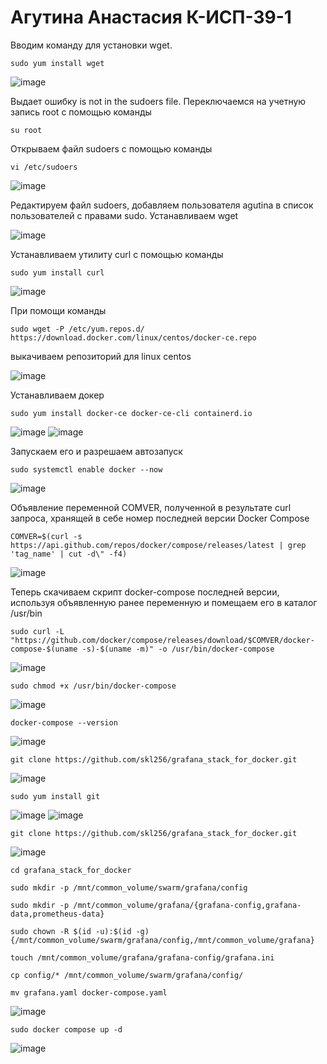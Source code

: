 # Агутина Анастасия К-ИСП-39-1

Вводим команду для установки wget.

`sudo yum install wget`

![image](https://github.com/user-attachments/assets/f9d01689-0387-4c2e-b300-f493344b2427)

Выдает ошибку is not in the sudoers file.
Переключаемся на учетную запись root с помощью команды 

`su root`

Открываем файл sudoers с помощью команды 

`vi /etc/sudoers`

![image](https://github.com/user-attachments/assets/87d3788b-2824-48c8-ba3c-fd7dcc2b1b0d)

Редактируем файл sudoers, добавляем пользователя agutina в список пользователей с правами sudo.
Устанавливаем wget

![image](https://github.com/user-attachments/assets/01295080-6039-4eaa-b717-2eb899863efc)


Устанавливаем утилиту curl с помощью команды

`sudo yum install curl`

![image](https://github.com/user-attachments/assets/a1782e15-d15b-4f52-9e52-c970162e792c)


При помощи команды 

`sudo wget -P /etc/yum.repos.d/ https://download.docker.com/linux/centos/docker-ce.repo`

выкачиваем репозиторий для linux centos

![image](https://github.com/user-attachments/assets/7adce59d-f163-41a8-8d8f-b9bbca5cc023)

Устанавливаем докер

`sudo yum install docker-ce docker-ce-cli containerd.io`

![image](https://github.com/user-attachments/assets/8796262b-0a04-4310-8fe5-311d14d044e3)
![image](https://github.com/user-attachments/assets/3fddff65-124b-4501-a1c9-e7f1a3534480)

Запускаем его и разрешаем автозапуск

`sudo systemctl enable docker --now`

![image](https://github.com/user-attachments/assets/0c14a4e8-fd80-4d3f-9d59-84cac7f5bb0f)

Объявление переменной COMVER, полученной в результате curl запроса, хранящей в себе номер последней версии Docker Compose

`COMVER=$(curl -s https://api.github.com/repos/docker/compose/releases/latest | grep 'tag_name' | cut -d\" -f4)`

![image](https://github.com/user-attachments/assets/ba3f98e9-693f-4653-9f17-0b34006c930a)

Теперь скачиваем скрипт docker-compose последней версии, используя объявленную ранее переменную и помещаем его в каталог /usr/bin

`sudo curl -L "https://github.com/docker/compose/releases/download/$COMVER/docker-compose-$(uname -s)-$(uname -m)" -o /usr/bin/docker-compose`

![image](https://github.com/user-attachments/assets/d54c3842-ce76-4a15-ae45-9e98c445d747)


`sudo chmod +x /usr/bin/docker-compose`

![image](https://github.com/user-attachments/assets/ff4cad3f-56ae-4667-9bfe-6c57beb7b162)

`docker-compose --version`

![image](https://github.com/user-attachments/assets/8c2d72bc-4998-41e2-b3a7-23536a0e811f)

`git clone https://github.com/skl256/grafana_stack_for_docker.git`

![image](https://github.com/user-attachments/assets/53a99315-4e5d-4805-b416-9cd7f50648f9)

`sudo yum install git`

![image](https://github.com/user-attachments/assets/840f97a4-ba71-426e-94d9-4298c9fa6f0e)
![image](https://github.com/user-attachments/assets/c0f7ba3c-611b-41cb-8b9c-f6d56d20db3f)

`git clone https://github.com/skl256/grafana_stack_for_docker.git`

![image](https://github.com/user-attachments/assets/dd405b1e-75b0-425b-93a9-0b5abbd882dc)

`cd grafana_stack_for_docker`

`sudo mkdir -p /mnt/common_volume/swarm/grafana/config`

`sudo mkdir -p /mnt/common_volume/grafana/{grafana-config,grafana-data,prometheus-data}`

`sudo chown -R $(id -u):$(id -g) {/mnt/common_volume/swarm/grafana/config,/mnt/common_volume/grafana}`

`touch /mnt/common_volume/grafana/grafana-config/grafana.ini`

`cp config/* /mnt/common_volume/swarm/grafana/config/`

`mv grafana.yaml docker-compose.yaml`

![image](https://github.com/user-attachments/assets/20eb4690-b564-40f7-8acc-63e257f5d1b8)

`sudo docker compose up -d`

![image](https://github.com/user-attachments/assets/583dcef3-151b-4da3-a877-b83747261e17)

